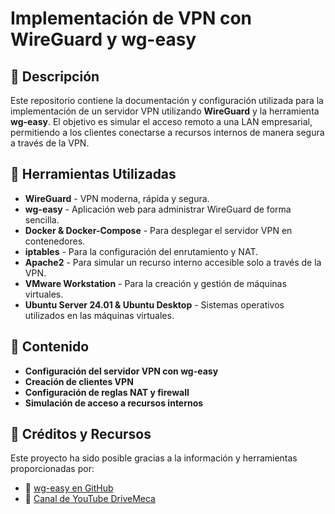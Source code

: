 # Implementación de VPN con WireGuard y wg-easy

## 📌 Descripción
Este repositorio contiene la documentación y configuración utilizada para la implementación de un servidor VPN utilizando **WireGuard** y la herramienta **wg-easy**. El objetivo es simular el acceso remoto a una LAN empresarial, permitiendo a los clientes conectarse a recursos internos de manera segura a través de la VPN.

## 🚀 Herramientas Utilizadas
- **WireGuard** - VPN moderna, rápida y segura.
- **wg-easy** - Aplicación web para administrar WireGuard de forma sencilla.
- **Docker & Docker-Compose** - Para desplegar el servidor VPN en contenedores.
- **iptables** - Para la configuración del enrutamiento y NAT.
- **Apache2** - Para simular un recurso interno accesible solo a través de la VPN.
- **VMware Workstation** - Para la creación y gestión de máquinas virtuales.
- **Ubuntu Server 24.01 & Ubuntu Desktop** - Sistemas operativos utilizados en las máquinas virtuales.

## 📄 Contenido
- **Configuración del servidor VPN con wg-easy**
- **Creación de clientes VPN**
- **Configuración de reglas NAT y firewall**
- **Simulación de acceso a recursos internos**

## 📢 Créditos y Recursos
Este proyecto ha sido posible gracias a la información y herramientas proporcionadas por:
- 📌 [wg-easy en GitHub](https://github.com/wg-easy/wg-easy)
- 🎥 [Canal de YouTube DriveMeca](https://www.youtube.com/@DriveMeca)
